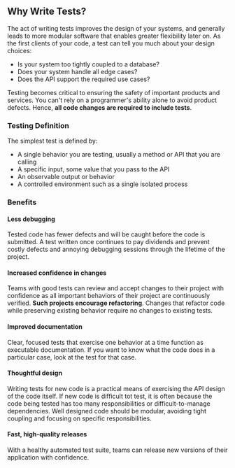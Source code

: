 ## Why Write Tests?

The act of writing tests improves the design of your systems, and generally leads to more modular software that enables greater flexibility later on. As the first clients of your code, a test can tell you much about your design choices:

- Is your system too tightly coupled to a database?
- Does your system handle all edge cases?
- Does the API support the required use cases?

Testing becomes critical to ensuring the safety of important products and services. You can't rely on a programmer's ability alone to avoid product defects. Hence, **all code changes are required to include tests**.

### Testing Definition

The simplest test is defined by:

- A single behavior you are testing, usually a method or API that you are calling
- A specific input, some value that you pass to the API
- An observable output or behavior
- A controlled environment such as a single isolated process

### Benefits

#### Less debugging

Tested code has fewer defects and will be caught before the code is submitted. A test written once continues to pay dividends and prevent costly defects and annoying debugging sessions through the lifetime of the project.

#### Increased confidence in changes

Teams with good tests can review and accept changes to their project with confidence as all important behaviors of their project are continuously verified. **Such projects encourage refactoring**. Changes that refactor code while preserving existing behavior require no changes to existing tests.

#### Improved documentation

Clear, focused tests that exercise one behavior at a time function as executable documentation. If you want to know what the code does in a particular case, look at the test for that case.

#### Thoughtful design

Writing tests for new code is a practical means of exercising the API design of the code itself. If new code is difficult tot test, it is often because the code being tested has too many responsibilities or difficult-to-manage dependencies. Well designed code should be modular, avoiding tight coupling and focusing on specific responsibilities.

#### Fast, high-quality releases

With a healthy automated test suite, teams can release new versions of their application with confidence.
